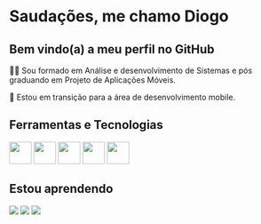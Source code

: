 # Saudações, me chamo Diogo
## Bem vindo(a) a meu perfil no GitHub 

👨‍🎓 Sou formado em Análise e desenvolvimento de Sistemas e pós graduando em Projeto de Aplicações Móveis.

🦸 Estou em transição para a área de desenvolvimento mobile.

## Ferramentas e Tecnologias 

<img src="https://cdn.jsdelivr.net/gh/devicons/devicon/icons/dart/dart-original-wordmark.svg" height="40"/> <img src="https://cdn.jsdelivr.net/gh/devicons/devicon/icons/flutter/flutter-original.svg" height="40"/> <img src="https://cdn.jsdelivr.net/gh/devicons/devicon/icons/firebase/firebase-plain-wordmark.svg" height="40" /> <img src="https://cdn.jsdelivr.net/gh/devicons/devicon/icons/ionic/ionic-original-wordmark.svg" height="40"/> <img src="https://cdn.jsdelivr.net/gh/devicons/devicon/icons/typescript/typescript-original.svg" height="40" />

## Estou aprendendo 
         
<img src="https://cdn.jsdelivr.net/gh/devicons/devicon/icons/xcode/xcode-plain.svg" /> <img src="https://cdn.jsdelivr.net/gh/devicons/devicon/icons/swift/swift-original-wordmark.svg" /> <img src="https://cdn.jsdelivr.net/gh/devicons/devicon/icons/kotlin/kotlin-original-wordmark.svg" />
                  
<!--
**diogomoraisf/diogomoraisf** is a ✨ _special_ ✨ repository because its `README.md` (this file) appears on your GitHub profile.

Here are some ideas to get you started:

- 🔭 I’m currently working on ...
- 🌱 I’m currently learning ...
- 👯 I’m looking to collaborate on ...
- 🤔 I’m looking for help with ...
- 💬 Ask me about ...
- 📫 How to reach me: ...
- 😄 Pronouns: ...
- ⚡ Fun fact: ...
-->
